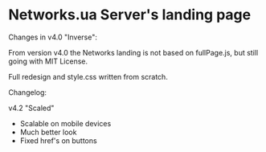 # Networks.ua Server's landing page

Changes in v4.0 "Inverse":

From version v4.0 the Networks landing is not based on fullPage.js, but still going with MIT License.

Full redesign and style.css written from scratch.



Changelog:

v4.2 "Scaled"
- Scalable on mobile devices
- Much better look
- Fixed href's on buttons
